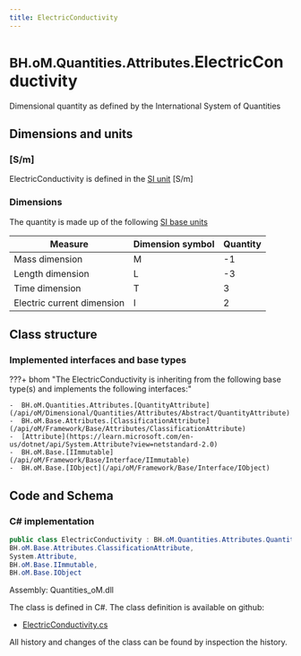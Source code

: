 ```yaml
---
title: ElectricConductivity
---
```


# <small>BH.oM.Quantities.Attributes.</small>**ElectricConductivity**

Dimensional quantity as defined by the International System of Quantities

## Dimensions and units

### [S/m]

ElectricConductivity is defined in the [SI unit](https://bhom.xyz/documentation/BHoM_oM/BHoM-Units-conventions/) [S/m]

### Dimensions

The quantity is made up of the following [SI base units](https://en.wikipedia.org/wiki/SI_base_unit)

| Measure        | Dimension symbol | Quantity |
|------------------|--------|----------|
| Mass dimension |  M  |-1  |
| Length dimension |  L  |-3  |
| Time dimension |  T  |3  |
| Electric current dimension |  I  |2  |


## Class structure

### Implemented interfaces and base types

???+ bhom "The ElectricConductivity is inheriting from the following base type(s) and implements the following interfaces:"

    -  BH.oM.Quantities.Attributes.[QuantityAttribute](/api/oM/Dimensional/Quantities/Attributes/Abstract/QuantityAttribute)
    -  BH.oM.Base.Attributes.[ClassificationAttribute](/api/oM/Framework/Base/Attributes/ClassificationAttribute)
    -  [Attribute](https://learn.microsoft.com/en-us/dotnet/api/System.Attribute?view=netstandard-2.0)
    -  BH.oM.Base.[IImmutable](/api/oM/Framework/Base/Interface/IImmutable)
    -  BH.oM.Base.[IObject](/api/oM/Framework/Base/Interface/IObject)




## Code and Schema

### C# implementation

``` C# title="C#"
public class ElectricConductivity : BH.oM.Quantities.Attributes.QuantityAttribute,
BH.oM.Base.Attributes.ClassificationAttribute,
System.Attribute,
BH.oM.Base.IImmutable,
BH.oM.Base.IObject
```

Assembly: Quantities_oM.dll

The class is defined in C#. The class definition is available on github:

- [ElectricConductivity.cs](https://github.com/BHoM/BHoM/blob/develop/Quantities_oM/Attributes\ElectricConductivity.cs)

All history and changes of the class can be found by inspection the history.
